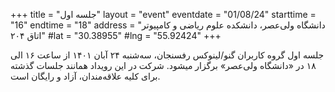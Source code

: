 +++
title = "جلسه اول"
layout = "event"
eventdate = "01/08/24"
starttime = "16"
endtime = "18"
address = "دانشگاه ولی‌عصر، دانشکده علوم ریاضی و کامپیوتر اتاق ۲۰۴"
#lat = "30.38955"
#lng = "55.92424"
+++

جلسه اول  گروه کاربران گنو/لینوکس رفسنجان، سه‌شنبه ۲۴ آبان ۱۴۰۱ از ساعت ۱۶ الی ۱۸ در «دانشگاه‌ ولی‌عصر» برگزار میشود.
شرکت در این رویداد همانند جلسات گذشته برای کلیه علاقه‌مندان، آزاد و رایگان است.
